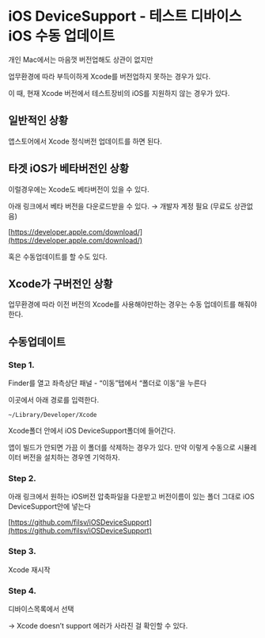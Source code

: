 # iOS DeviceSupport - 테스트 디바이스 iOS 수동 업데이트

개인 Mac에서는 마음껏 버전업해도 상관이 없지만

업무환경에 따라 부득이하게 Xcode를 버전업하지 못하는 경우가 있다.

이 때, 현재 Xcode 버전에서 테스트장비의 iOS를 지원하지 않는 경우가 있다.

## 일반적인 상황

앱스토어에서 Xcode 정식버전 업데이트를 하면 된다.

## 타겟 iOS가 베타버전인 상황

이럴경우에는 Xcode도 베타버전이 있을 수 있다.

아래 링크에서 베타 버전을 다운로드받을 수 있다. → 개발자 계정 필요 (무료도 상관없음)

[https://developer.apple.com/download/](https://developer.apple.com/download/)

혹은 수동업데이트를 할 수도 있다.

## Xcode가 구버전인 상황

업무환경에 따라 이전 버전의 Xcode를  사용해야만하는 경우는 수동 업데이트를 해줘야한다.

## 수동업데이트

### Step 1.

Finder를 열고 좌측상단 패널 - “이동”탭에서 “폴더로 이동”을 누른다

이곳에서 아래 경로를 입력한다.

`~/Library/Developer/Xcode`

Xcode폴더 안에서 iOS DeviceSupport폴더에 들어간다.

앱이 빌드가 안되면 가끔 이 폴더를 삭제하는 경우가 있다. 만약 이렇게 수동으로 시뮬레이터 버전을 설치하는 경우엔 기억하자.

### Step 2.

아래 링크에서 원하는 iOS버전 압축파일을 다운받고 버전이름이 있는 폴더 그대로 iOS DeviceSupport안에 넣는다

[https://github.com/filsv/iOSDeviceSupport](https://github.com/filsv/iOSDeviceSupport)

### Step 3.

Xcode 재시작

### Step 4.

디바이스목록에서 선택

→ Xcode doesn’t support 에러가 사라진 걸 확인할 수 있다.
